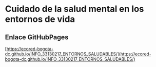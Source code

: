 # **Cuidado de la salud mental en los entornos de vida**

## **Enlace GitHubPages**

[https://ecored-bogota-dc.github.io/INFO_33130217_ENTORNOS_SALUDABLES/](https://ecored-bogota-dc.github.io/INFO_33130217_ENTORNOS_SALUDABLES/)

#
